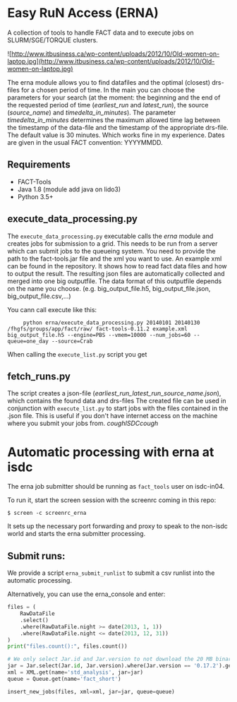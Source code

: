 # Easy RuN Access (ERNA)

A collection of tools to handle FACT data and to execute jobs on SLURM/SGE/TORQUE clusters.

![http://www.itbusiness.ca/wp-content/uploads/2012/10/Old-women-on-laptop.jpg](http://www.itbusiness.ca/wp-content/uploads/2012/10/Old-women-on-laptop.jpg)

The erna module allows you to find datafiles and the optimal (closest) drs-files for a chosen period of time.
In the main you can choose the parameters for your search (at the moment: the beginning and the end of the requested period of time (*earliest_run* and *latest_run*), the source (*source_name*) and *timedelta_in_minutes*).
The parameter *timedelta_in_minutes* determines the maximum allowed time lag between the timestamp of the data-file and the timestamp of the appropriate drs-file. The default value is 30 minutes. Which works fine in my experience.
Dates are given in the usual FACT convention: YYYYMMDD.

## Requirements
  - FACT-Tools
  - Java 1.8 (module add java on lido3)
  - Python 3.5+


## execute_data_processing.py

The `execute_data_processing.py` executable calls the *erna* module and creates jobs for submission to a grid. This needs to be run from a server which can submit jobs to the queueing system.
You need to provide the path to the fact-tools.jar file and the xml you want to use.
An example xml can be found in the repository. It shows how to read fact data files and how to output the result. The resulting json files are automatically collected and merged into one big outputfile. The data format of this outputfile depends on the name you choose. (e.g. big_output_file.h5, big_output_file.json, big_output_file.csv,...)

You cann call execute like this:

         python erna/execute_data_processing.py 20140101 20140130 /fhgfs/groups/app/fact/raw/ fact-tools-0.11.2 example.xml big_output_file.h5 --engine=PBS --vmem=10000 --num_jobs=60 --queue=one_day --source=Crab

When calling the `execute_list.py` script you get


## fetch_runs.py

The script creates a json-file (*earliest_run_latest_run_source_name.json*), which contains the found data and drs-files
The created file can be used in conjunction with `execute_list.py` to start jobs with the files contained in the .json file.
This is useful if you don't have internet access on the machine where you submit your jobs from. *coughISDCcough*

# Automatic processing with erna at isdc

The erna job submitter should be running as `fact_tools` user on
isdc-in04.

To run it, start the screen session with the screenrc coming in this repo:
```
$ screen -c screenrc_erna
```

It sets up the necessary port forwarding and proxy to speak to the non-isdc world and starts the erna submitter processing.

## Submit runs:

We provide a script `erna_submit_runlist` to submit a csv runlist into the
automatic processing.


Alternatively, you can use the erna_console and enter: 

```python
files = (
    RawDataFile
    .select()
    .where(RawDataFile.night >= date(2013, 1, 1))
    .where(RawDataFile.night <= date(2013, 12, 31))
)
print("files.count():", files.count())

# We only select Jar.id and Jar.version to not download the 20 MB binary blob
jar = Jar.select(Jar.id, Jar.version).where(Jar.version == '0.17.2').get()
xml = XML.get(name='std_analysis', jar=jar)
queue = Queue.get(name='fact_short')

insert_new_jobs(files, xml=xml, jar=jar, queue=queue)
```
